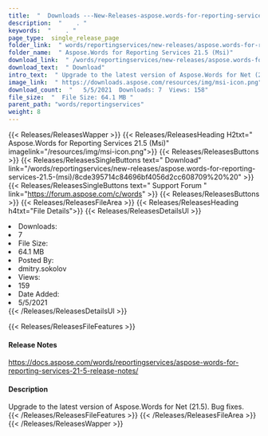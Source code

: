 ```yaml
---
title:  "  Downloads ---New-Releases-aspose.words-for-reporting-services-21.5-(msi) . " 
description:  "    . " 
keywords:  "    . " 
page_type:  single_release_page
folder_link:  " words/reportingservices/new-releases/aspose.words-for-reporting-services-21.5-(msi)/"
folder_name:  " Aspose.Words for Reporting Services 21.5 (Msi)"
download_link:  " /words/reportingservices/new-releases/aspose.words-for-reporting-services-21.5-(msi)/8cde395714c84696bf4056d2cc608709"
download_text:  " Download"
intro_text:  " Upgrade to the latest version of Aspose.Words for Net (21.5). Bug fixes."
image_link:  " https://downloads.aspose.com/resources/img/msi-icon.png"
download_count:  "   5/5/2021  Downloads: 7  Views: 158"
file_size:  "  File Size: 64.1 MB "
parent_path: "words/reportingservices"
weight: 8 
---
```


{{< Releases/ReleasesWapper >}}
  {{< Releases/ReleasesHeading H2txt=" Aspose.Words for Reporting Services 21.5 (Msi)" imagelink="/resources/img/msi-icon.png">}}
  {{< Releases/ReleasesButtons >}}
    {{< Releases/ReleasesSingleButtons text=" Download" link="/words/reportingservices/new-releases/aspose.words-for-reporting-services-21.5-(msi)/8cde395714c84696bf4056d2cc608709%20%20" >}}
    {{< Releases/ReleasesSingleButtons text=" Support Forum " link="https://forum.aspose.com/c/words" >}}
  {{< Releases/ReleasesButtons >}}
  {{< Releases/ReleasesFileArea >}}
    {{< Releases/ReleasesHeading h4txt="File Details">}}
    {{< Releases/ReleasesDetailsUl >}}
             <li>Downloads:</li><li>7</li><li>File Size:</li><li>64.1 MB</li><li>Posted By:</li><li>dmitry.sokolov</li><li>Views:</li><li>159</li><li>Date Added:</li><li>5/5/2021</li>
    {{< /Releases/ReleasesDetailsUl >}}

  {{< Releases/ReleasesFileFeatures >}}
      <h4>Release Notes</h4><div><a href="https://docs.aspose.com/words/reportingservices/aspose-words-for-reporting-services-21-5-release-notes/">https://docs.aspose.com/words/reportingservices/aspose-words-for-reporting-services-21-5-release-notes/</a></div><h4>Description</h4><div class="HTMLDescription">Upgrade to the latest version of Aspose.Words for Net (21.5). Bug fixes.</div>
  {{< /Releases/ReleasesFileFeatures >}}
 {{< /Releases/ReleasesFileArea >}}
{{< /Releases/ReleasesWapper >}}


